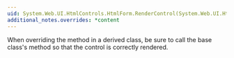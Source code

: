 ```yaml
---
uid: System.Web.UI.HtmlControls.HtmlForm.RenderControl(System.Web.UI.HtmlTextWriter)
additional_notes.overrides: *content
---
```


<p>When overriding the <xref href="System.Web.UI.HtmlControls.HtmlForm.RenderControl(System.Web.UI.HtmlTextWriter)"></xref> method in a derived class, be sure to call the base class's <xref href="System.Web.UI.Control.RenderControl(System.Web.UI.HtmlTextWriter)"></xref> method so that the <xref href="System.Web.UI.HtmlControls.HtmlForm"></xref> control is correctly rendered.</p>


